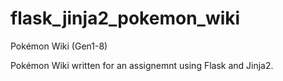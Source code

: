 # flask_jinja2_pokemon_wiki
Pokémon Wiki (Gen1-8)

Pokémon Wiki written for an assignemnt using Flask and Jinja2.
